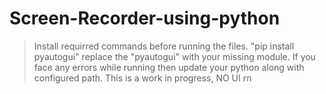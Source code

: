 # Screen-Recorder-using-python

> Install requirred commands before running the files.
>  "pip install pyautogui" replace the "pyautogui" with your missing module.
> If you face any errors while running then update your python along with configured path.
> This is a work in progress, NO UI rn
